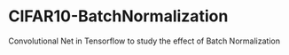# CIFAR10-BatchNormalization
Convolutional Net in Tensorflow to study the effect of Batch Normalization
